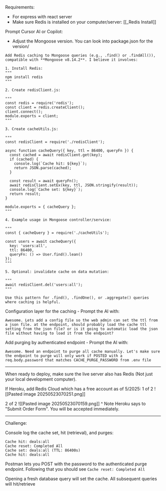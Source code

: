 Requirements:
- For express with react server
- Make sure Redis is installed on your computer/server: [[_Redis Install]]

Prompt Cursor AI or Copilot:
- Adjust the Mongoose version. You can look into package.json for the version/
```
Add Redis caching to Mongoose queries (e.g., .find() or .findAll()), compatible with **Mongoose v8.14.2**. I believe it involves:

1. Install Redis:
"""
npm install redis
"""

2. Create redisClient.js:

"""
const redis = require('redis');
const client = redis.createClient();
client.connect();
module.exports = client;
"""

3. Create cacheUtils.js:

"""
const redisClient = require('./redisClient');

async function cacheQuery({ key, ttl = 86400, queryFn }) {
  const cached = await redisClient.get(key);
  if (cached) {
    console.log(`Cache hit: ${key}`);
    return JSON.parse(cached);
  }

  const result = await queryFn();
  await redisClient.setEx(key, ttl, JSON.stringify(result));
  console.log(`Cache set: ${key}`);
  return result;
}

module.exports = { cacheQuery };
"""

4. Example usage in Mongoose controller/service:

"""
const { cacheQuery } = require('./cacheUtils');

const users = await cacheQuery({
  key: 'users:all',
  ttl: 86400,
  queryFn: () => User.find().lean()
});
"""

5. Optional: invalidate cache on data mutation:

"""
await redisClient.del('users:all');
"""

Use this pattern for .find(), .findOne(), or .aggregate() queries where caching is helpful.
```

Configuration layer for the caching - Prompt the AI with:
```
Awesome. Lets add a config file so the web admin can set the ttl from a json file. at the endpoint, should probably load the cache ttl setting from the json file? or is it going to automatic load the json file without having to load it from the endpoint?
```

Add purging by authenticated endpoint - Prompt the AI with:
```
Awesome. Need an endpoint to purge all cache manually. Let's make sure the endpoint to purge will only work if POSTED with a req.body.password that matches CACHE_PURGE_PASSWORD from .env file
```

----

When ready to deploy, make sure the live server also has Redis (Not just your local development computer).

If Heroku, add Redis Cloud which has a free account as of 5/2025:
1 of 2
![[Pasted image 20250523070251.png]]

2 of 2
![[Pasted image 20250523070159.png]]
^ Note Heroku says to "Submit Order Form". You will be accepted immediately.

---

Challenge:

Console log the cache set, hit (retrieval), and purges:
```
Cache hit: deals:all  
Cache reset: Completed All  
Cache set: deals:all (TTL: 86400s)  
Cache hit: deals:all
```

Postman lets you POST with the password to the authenticated purge endpoint. Following that you should see `Cache reset: Completed All`

Opening a fresh database query will set the cache. All subsequent queries will hit/retrieve